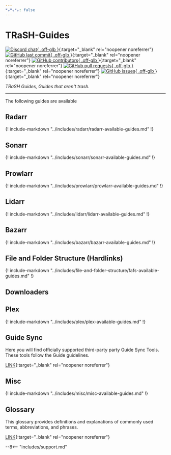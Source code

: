 ```yaml
---
ᴴₒᴴₒᴴₒ: false
---
```


# TRaSH-Guides

[![Discord chat](https://img.shields.io/discord/492590071455940612?style=for-the-badge&color=4051B5&logo=discord){ .off-glb }](https://trash-guides.info/discord){:target="\_blank" rel="noopener noreferrer"}
[![GitHub last commit](https://img.shields.io/github/last-commit/TRaSH-Guides/Guides?color=4051B5&label=Last%20Update&style=flat-square){ .off-glb }](https://github.com/TRaSH-Guides/Guides/commits/master){:target="\_blank" rel="noopener noreferrer"}
[![GitHub contributors](https://img.shields.io/github/contributors/TRaSH-Guides/Guides?color=4051B5&style=flat-square){ .off-glb }](https://github.com/TRaSH-Guides/Guides/graphs/contributors){:target="\_blank" rel="noopener noreferrer"}
[![GitHub pull requests](https://img.shields.io/github/issues-pr/TRaSH-Guides/Guides?color=4051B5&style=flat-square){ .off-glb }](https://github.com/TRaSH-Guides/Guides/pulls){:target="\_blank" rel="noopener noreferrer"}
[![GitHub issues](https://img.shields.io/github/issues/TRaSH-Guides/Guides?color=4051B5&style=flat-square){ .off-glb }](https://github.com/TRaSH-Guides/Guides/issues){:target="\_blank" rel="noopener noreferrer"}

_TRaSH Guides, Guides that aren't trash._

---

The following guides are available

## Radarr

{! include-markdown "../includes/radarr/radarr-available-guides.md" !}

## Sonarr

{! include-markdown "../includes/sonarr/sonarr-available-guides.md" !}

## Prowlarr

{! include-markdown "../includes/prowlarr/prowlarr-available-guides.md" !}

## Lidarr

{! include-markdown "../includes/lidarr/lidarr-available-guides.md" !}

## Bazarr

{! include-markdown "../includes/bazarr/bazarr-available-guides.md" !}

## File and Folder Structure (Hardlinks)

{! include-markdown "../includes/file-and-folder-structure/fafs-available-guides.md" !}

## Downloaders

## Plex

{! include-markdown "../includes/plex/plex-available-guides.md" !}

## Guide Sync

Here you will find officially supported third-party party Guide Sync Tools. These tools follow the Guide guidelines.

[LINK](/Guide-Sync/){:target="\_blank" rel="noopener noreferrer"}

## Misc

{! include-markdown "../includes/misc/misc-available-guides.md" !}

## Glossary

This glossary provides definitions and explanations of commonly used terms, abbreviations, and phrases.

[LINK](/Glossary/){:target="\_blank" rel="noopener noreferrer"}

--8<-- "includes/support.md"
